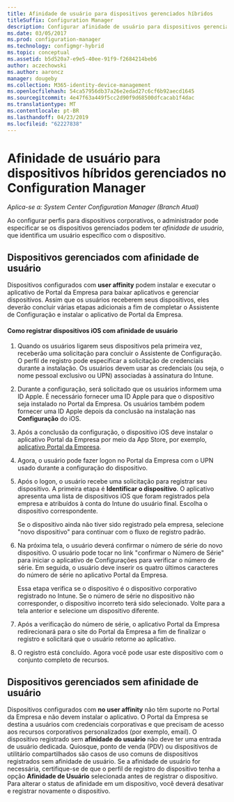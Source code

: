 ```yaml
---
title: Afinidade de usuário para dispositivos gerenciados híbridos
titleSuffix: Configuration Manager
description: Configurar afinidade de usuário para dispositivos gerenciados no Configuration Manager.
ms.date: 03/05/2017
ms.prod: configuration-manager
ms.technology: configmgr-hybrid
ms.topic: conceptual
ms.assetid: b5d520a7-e9e5-40ee-91f9-f2684214beb6
author: aczechowski
ms.author: aaroncz
manager: dougeby
ms.collection: M365-identity-device-management
ms.openlocfilehash: 54ca57956db37a26e2edad27c6cf6b92aecd1645
ms.sourcegitcommit: 4e47f63a449f5cc2d90f9d68500dfcacab1f4dac
ms.translationtype: MT
ms.contentlocale: pt-BR
ms.lasthandoff: 04/23/2019
ms.locfileid: "62227838"
---
```

# <a name="user-affinity-for-hybrid-managed-devices-in-configuration-manager"></a>Afinidade de usuário para dispositivos híbridos gerenciados no Configuration Manager

*Aplica-se a: System Center Configuration Manager (Branch Atual)*

Ao configurar perfis para dispositivos corporativos, o administrador pode especificar se os dispositivos gerenciados podem ter *afinidade de usuário*, que identifica um usuário específico com o dispositivo.  

##  <a name="BKMK_iOSCP"></a> Dispositivos gerenciados com afinidade de usuário  
 Dispositivos configurados com **user affinity** podem instalar e executar o aplicativo de Portal da Empresa para baixar aplicativos e gerenciar dispositivos. Assim que os usuários receberem seus dispositivos, eles deverão concluir várias etapas adicionais a fim de completar o Assistente de Configuração e instalar o aplicativo de Portal da Empresa.  

#### <a name="how-to-enroll-ios-devices-with-user-affinity"></a>Como registrar dispositivos iOS com afinidade de usuário  

1.  Quando os usuários ligarem seus dispositivos pela primeira vez, receberão uma solicitação para concluir o Assistente de Configuração. O perfil de registro pode especificar a solicitação de credenciais durante a instalação. Os usuários devem usar as credenciais (ou seja, o nome pessoal exclusivo ou UPN) associadas à assinatura do Intune.  

2.  Durante a configuração, será solicitado que os usuários informem uma ID Apple. É necessário fornecer uma ID Apple para que o dispositivo seja instalado no Portal da Empresa. Os usuários também podem fornecer uma ID Apple depois da conclusão na instalação nas **Configuração** do iOS.  

3.  Após a conclusão da configuração, o dispositivo iOS deve instalar o aplicativo Portal da Empresa por meio da App Store, por exemplo, [aplicativo Portal da Empresa](https://itunes.apple.com/us/app/id719171358).  

4.  Agora, o usuário pode fazer logon no Portal da Empresa com o UPN usado durante a configuração do dispositivo.  

5.  Após o logon, o usuário recebe uma solicitação para registrar seu dispositivo. A primeira etapa é **Identificar o dispositivo**. O aplicativo apresenta uma lista de dispositivos iOS que foram registrados pela empresa e atribuídos à conta do Intune do usuário final. Escolha o dispositivo correspondente.  

     Se o dispositivo ainda não tiver sido registrado pela empresa, selecione "novo dispositivo" para continuar com o fluxo de registro padrão.  

6.  Na próxima tela, o usuário deverá confirmar o número de série do novo dispositivo. O usuário pode tocar no link "confirmar o Número de Série" para iniciar o aplicativo de Configurações para verificar o número de série. Em seguida, o usuário deve inserir os quatro últimos caracteres do número de série no aplicativo Portal da Empresa.  

     Essa etapa verifica se o dispositivo é o dispositivo corporativo registrado no Intune. Se o número de série no dispositivo não corresponder, o dispositivo incorreto terá sido selecionado. Volte para a tela anterior e selecione um dispositivo diferente.  

7.  Após a verificação do número de série, o aplicativo Portal da Empresa redirecionará para o site do Portal da Empresa a fim de finalizar o registro e solicitará que o usuário retorne ao aplicativo.  

8.  O registro está concluído. Agora você pode usar este dispositivo com o conjunto completo de recursos.  

##  <a name="BKMK_noUA"></a> Dispositivos gerenciados sem afinidade de usuário  
 Dispositivos configurados com **no user affinity** não têm suporte no Portal da Empresa e não devem instalar o aplicativo. O Portal da Empresa se destina a usuários com credenciais corporativas e que precisam de acesso aos recursos corporativos personalizados (por exemplo, email). O dispositivo registrado sem **afinidade do usuário** não deve ter uma entrada de usuário dedicada. Quiosque, ponto de venda (PDV) ou dispositivos de utilitário compartilhados são casos de uso comuns de dispositivos registrados sem afinidade de usuário. Se a afinidade de usuário for necessária, certifique-se de que o perfil de registro do dispositivo tenha a opção **Afinidade de Usuário** selecionada antes de registrar o dispositivo. Para alterar o status de afinidade em um dispositivo, você deverá desativar e registrar novamente o dispositivo.
